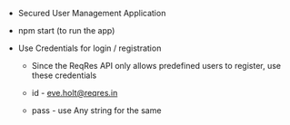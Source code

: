 - Secured User Management Application

- npm start (to run the app)

- Use Credentials for login / registration
  * Since the ReqRes API only allows predefined users to register, use these credentials

  * id - eve.holt@reqres.in
  * pass - use Any string for the same